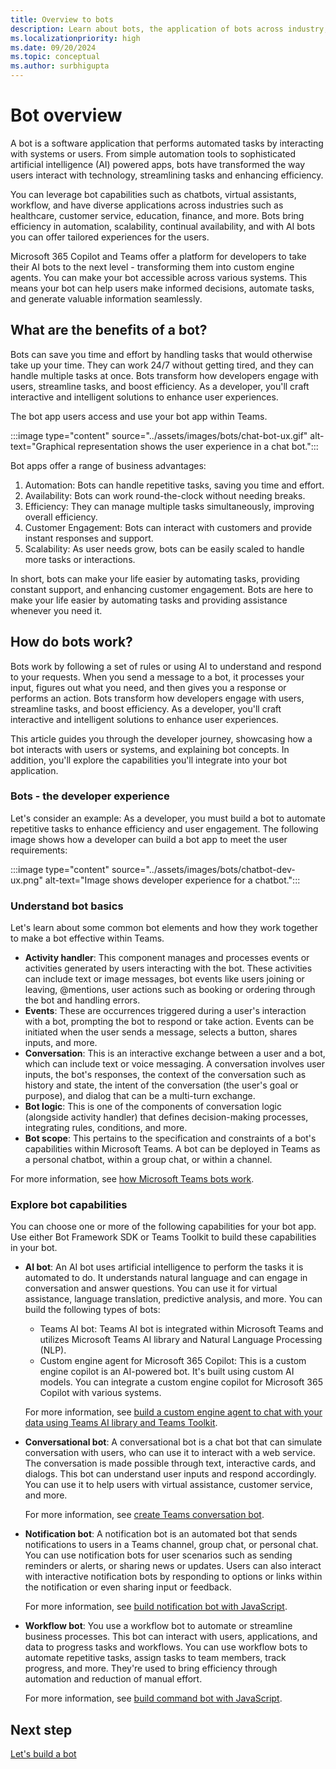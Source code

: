 ```yaml
---
title: Overview to bots
description: Learn about bots, the application of bots across industry, build familiarity with bots in Teams environment and bot development SDKs and libraries. It offers a map through the module to help you navigate through various tasks for building a bot.
ms.localizationpriority: high
ms.date: 09/20/2024
ms.topic: conceptual
ms.author: surbhigupta
---
```


# Bot overview

A bot is a software application that performs automated tasks by interacting with systems or users. From simple automation tools to sophisticated artificial intelligence (AI) powered apps, bots have transformed the way users interact with technology, streamlining tasks and enhancing efficiency.

You can leverage bot capabilities such as chatbots, virtual assistants, workflow, and have diverse applications across industries such as healthcare, customer service, education, finance, and more. Bots bring efficiency in automation, scalability, continual availability, and with AI bots you can offer tailored experiences for the users.

Microsoft 365 Copilot and Teams offer a platform for developers to take their AI bots to the next level - transforming them into custom engine agents. You can make your bot accessible across various systems. This means your bot can help users make informed decisions, automate tasks, and generate valuable information seamlessly.

## What are the benefits of a bot?

Bots can save you time and effort by handling tasks that would otherwise take up your time. They can work 24/7 without getting tired, and they can handle multiple tasks at once. Bots transform how developers engage with users, streamline tasks, and boost efficiency. As a developer, you'll craft interactive and intelligent solutions to enhance user experiences.

The bot app users access and use your bot app within Teams.

:::image type="content" source="../assets/images/bots/chat-bot-ux.gif" alt-text="Graphical representation shows the user experience in a chat bot.":::

Bot apps offer a range of business advantages:

1. Automation: Bots can handle repetitive tasks, saving you time and effort.
1. Availability: Bots can work round-the-clock without needing breaks.
1. Efficiency: They can manage multiple tasks simultaneously, improving overall efficiency.
1. Customer Engagement: Bots can interact with customers and provide instant responses and support.
1. Scalability: As user needs grow, bots can be easily scaled to handle more tasks or interactions.

In short, bots can make your life easier by automating tasks, providing constant support, and enhancing customer engagement. Bots are here to make your life easier by automating tasks and providing assistance whenever you need it.

## How do bots work?

Bots work by following a set of rules or using AI to understand and respond to your requests. When you send a message to a bot, it processes your input, figures out what you need, and then gives you a response or performs an action. Bots transform how developers engage with users, streamline tasks, and boost efficiency. As a developer, you'll craft interactive and intelligent solutions to enhance user experiences.

This article guides you through the developer journey, showcasing how a bot interacts with users or systems, and explaining bot concepts. In addition, you'll explore the capabilities you'll integrate into your bot application.

### Bots - the developer experience

Let's consider an example: As a developer, you must build a bot to automate repetitive tasks to enhance efficiency and user engagement. The following image shows how a developer can build a bot app to meet the user requirements:

:::image type="content" source="../assets/images/bots/chatbot-dev-ux.png" alt-text="Image shows developer experience for a chatbot.":::

### Understand bot basics

Let's learn about some common bot elements and how they work together to make a bot effective within Teams.

* **Activity handler**: This component manages and processes events or activities generated by users interacting with the bot. These activities can include text or image messages, bot events like users joining or leaving, @mentions, user actions such as booking or ordering through the bot and handling errors.
* **Events**: These are occurrences triggered during a user's interaction with a bot, prompting the bot to respond or take action. Events can be initiated when the user sends a message, selects a button, shares inputs, and more.
* **Conversation**: This is an interactive exchange between a user and a bot, which can include text or voice messaging. A conversation involves user inputs, the bot's responses, the context of the conversation such as history and state, the intent of the conversation (the user's goal or purpose), and dialog that can be a multi-turn exchange.
* **Bot logic**: This is one of the components of conversation logic (alongside activity handler) that defines decision-making processes, integrating rules, conditions, and more.
* **Bot scope**: This pertains to the specification and constraints of a bot's capabilities within Microsoft Teams. A bot can be deployed in Teams as a personal chatbot, within a group chat, or within a channel.

For more information, see [how Microsoft Teams bots work](/azure/bot-service/bot-builder-basics-teams?view=azure-bot-service-4.0&tabs=csharp&preserve-view=true).

### Explore bot capabilities

You can choose one or more of the following capabilities for your bot app. Use either Bot Framework SDK or Teams Toolkit to build these capabilities in your bot.

* **AI bot**:
  An AI bot uses artificial intelligence to perform the tasks it is automated to do. It understands natural language and can engage in conversation and answer questions. You can use it for virtual assistance, language translation, predictive analysis, and more. You can build the following types of bots:

  * Teams AI bot: Teams AI bot is integrated within Microsoft Teams and utilizes Microsoft Teams AI library and Natural Language Processing (NLP).
  * Custom engine agent for Microsoft 365 Copilot: This is a custom engine copilot is an AI-powered bot. It's built using custom AI models. You can integrate a custom engine copilot for Microsoft 365 Copilot with various systems.

  For more information, see [build a custom engine agent to chat with your data using Teams AI library and Teams Toolkit](../Teams-AI-library-tutorial.yml).

* **Conversational bot**:
  A conversational bot is a chat bot that can simulate conversation with users, who can use it to interact with a web service. The conversation is made possible through text, interactive cards, and dialogs. This bot can understand user inputs and respond accordingly. You can use it to help users with virtual assistance, customer service, and more.

  For more information, see [create Teams conversation bot](../sbs-teams-conversation-bot.yml).

* **Notification bot**:
  A notification bot is an automated bot that sends notifications to users in a Teams channel, group chat, or personal chat. You can use notification bots for user scenarios such as sending reminders or alerts, or sharing news or updates. Users can also interact with interactive notification bots by responding to options or links within the notification or even sharing input or feedback.

  For more information, see [build notification bot with JavaScript](../sbs-gs-notificationbot.yml).

* **Workflow bot**:
  You use a workflow bot to automate or streamline business processes. This bot can interact with users, applications, and data to progress tasks and workflows. You can use workflow bots to automate repetitive tasks, assign tasks to team members, track progress, and more. They're used to bring efficiency through automation and reduction of manual effort.

  For more information, see [build command bot with JavaScript](../sbs-gs-commandbot.yml).

<!--
## How can I learn more?

You may be just delving into bot apps or bringing your existing bots up to supporting AI, this article provides an overview of bots and covers building, configuring, and customizing bots.

Let's begin to learn, automate, and innovate with bots.

| If you want to... | Here's your path |
| --- | --- |
| Begin building a bot |   [Basic bot concepts, scopes] <br> [Build a basic bot: TTK and Bot SDK] <br> Bring your existing bot to Teams <br> [Build basic AI bot - QS SBS guide] |
| Build an AI bot | [What is Teams AI library](how-to/teams-conversational-ai/teams-conversation-ai-overview.md) > [Teams AI library quick start guide](how-to/teams-conversational-ai/conversation-ai-quick-start.md) > <br> [Build basic AI bot (custom engine agent)] <br> [Get started] <br> [Bot logic for an AI bot] <br> [Copilot handoff] |
| Build a non-AI bot | [Introduction to activity handler, events] <br> [Bot logic] <br> [Manifest configuration] <br> [SBS guides for TTK apps or TTK sample apps + Code samples for Bot SDK for interactive messages, send and receive files, fetching team or chat members, rate limiting, etc.] |
| Explore advanced bot capabilities | [SSO] <br> [Access data with MS Graph] <br> [Bot on Mobile] <br> [Build call and media bots] |
-->

## Next step

[Let's build a bot](build-a-bot.md)

